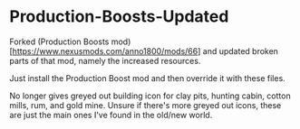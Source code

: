 # Production-Boosts-Updated
Forked (Production Boosts mod)[https://www.nexusmods.com/anno1800/mods/66] and updated broken parts of that mod, namely the increased resources. 

Just install the Production Boost mod and then override it with these files. 

No longer gives greyed out building icon for clay pits, hunting cabin, cotton mills, rum, and gold mine. Unsure if there's more greyed out icons, these are just the main ones I've found in the old/new world. 

